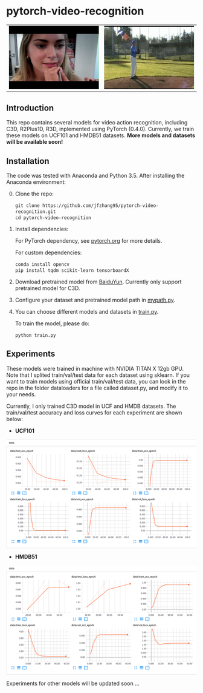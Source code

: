 # pytorch-video-recognition

<table border="0">
   <tr>
       <td><img src="assets/demo1.gif" frame=void rules=none></td>
       <td><img src="assets/demo2.gif" frame=void rules=none></td>
   </tr>
</table>

## Introduction
This repo contains several models for video action recognition,
including C3D, R2Plus1D, R3D, inplemented using PyTorch (0.4.0).
Currently, we train these models on UCF101 and HMDB51 datasets.
**More models and datasets will be available soon!**

## Installation
The code was tested with Anaconda and Python 3.5. After installing the Anaconda environment:

0. Clone the repo:
    ```Shell
    git clone https://github.com/jfzhang95/pytorch-video-recognition.git
    cd pytorch-video-recognition
    ```

1. Install dependencies:

    For PyTorch dependency, see [pytorch.org](https://pytorch.org/) for more details.

    For custom dependencies:
    ```Shell
    conda install opencv
    pip install tqdm scikit-learn tensorboardX
    ```

2. Download pretrained model from [BaiduYun](https://pan.baidu.com/s/1saNqGBkzZHwZpG-A5RDLVw).
   Currently only support pretrained model for C3D.

3. Configure your dataset and pretrained model path in
[mypath.py](https://github.com/jfzhang95/pytorch-video-recognition/blob/master/mypath.py).

4. You can choose different models and datasets in
[train.py](https://github.com/jfzhang95/pytorch-video-recognition/blob/master/train.py).

    To train the model, please do:
    ```Shell
    python train.py
    ```

## Experiments
These models were trained in machine with NVIDIA TITAN X 12gb GPU. Note that I splited
train/val/test data for each dataset using sklearn. If you want to train models using
official train/val/test data, you can look in the repo in the folder dataloaders for a
file called dataset.py, and modify it to your needs.

Currently, I only trained C3D model in UCF and HMDB datasets. The train/val/test
accuracy and loss curves for each experiment are shown below:

- **UCF101**

<p align="center"><img src="assets/ucf101_results.png" align="center" width=900 height=auto/></p>

- **HMDB51**

<p align="center"><img src="assets/hmdb51_results.png" align="center" width=900 height=auto/></p>

Experiments for other models will be updated soon ...